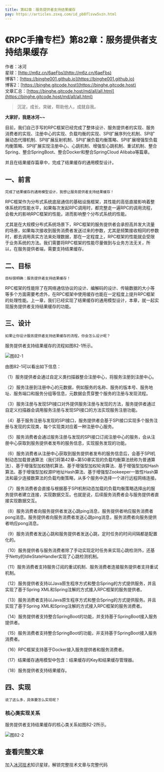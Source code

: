 ```yaml
---
title: 第82章：服务提供者支持结果缓存
pay: https://articles.zsxq.com/id_pb8flsvw5vzn.html
---
```


# 《RPC手撸专栏》第82章：服务提供者支持结果缓存

作者：冰河
<br/>星球：[http://m6z.cn/6aeFbs](http://m6z.cn/6aeFbs)
<br/>博客1：[https://binghe001.github.io](https://binghe001.github.io)
<br/>博客2：[https://binghe.gitcode.host](https://binghe.gitcode.host)
<br/>文章汇总：[https://binghe.gitcode.host/md/all/all.html](https://binghe.gitcode.host/md/all/all.html)

> 沉淀，成长，突破，帮助他人，成就自我。

**大家好，我是冰河~~**

目前，我们自己手写的RPC框架已经完成了整体设计、服务提供者的实现、服务消费者的实现、注册中心的实现、负载均衡的实现、SPI扩展序列化机制、SPI扩展动态代理机制、SPI扩展反射机制、SPI扩展负载均衡策略、SPI扩展增强型负载均衡策略、SPI扩展实现注册中心、心跳机制、增强型心跳机制、重试机制、整合Spring、整合SpringBoot、整合Docker和整合SpringCloud Alibaba等篇章。

并且在结果缓存篇章中，完成了结果缓存的通用模型设计。

## 一、前言

`完成了结果缓存的通用模型设计，我想让服务提供者支持结果缓存！`

RPC框架作为分布式系统底层通信的基础设施框架，其性能的高低直接影响着整体系统的性能水平，如果每次发起RPC调用时，都完整走一遍RPC的调用流程，会极大的影响RPC框架的性能，进而影响整个分布式系统的性能。

尤其是在大规模分布式系统场景下，RPC框架的服务提供者会承担高并发大流量的场景，如果每次接收到服务消费者发送过来的参数，尤其是频繁接收相同的参数时，都去调用真实方法来处理数据，那在一定程度上，RPC框架的性能就会受限于业务系统的方法。我们需要将RPC框架的性能尽量做到与业务方法无关，所以，在服务提供者端，需要支持结果缓存。

## 二、目标

`目标很明确：服务提供者支持结果缓存！`

RPC框架的性能除了在网络通信协议的设计、编解码的设计、传输数据的大小等等多个方面需要考虑外，在RPC框架中使用缓存也能在一定程度上提升RPC框架的处理性能。上一章，我们已经实现了结果缓存的通用模型设计，本章，就一起实现服务提供者支持结果缓存的功能。

## 三、设计

`如果让你设计服务提供者支持结果缓存的流程，你会怎么设计呢？`

服务提供者支持结果缓存的流程如图82-1所示。

![图82-1](https://binghe.gitcode.host/assets/images/middleware/rpc/rpc-2023-01-10-001.png)

由图82-1可以看出如下信息：

（1）服务提供者会通过自定义类扫描器整合注册中心，将服务注册到注册中心。

（2）服务注册到注册中心的元数据，例如服务的名称、服务的版本号、服务地址、服务端口和服务分组等信息，元数据会贯穿整个服务的注册与发现流程。

（3）服务注册与发现SPI接口对外提供服务注册与发现的方法，服务提供者通过自定义扫描器会调用服务注册与发现SPI接口的方法实现服务注册功能。

（4）基于服务注册与发现的SPI接口，服务提供者会基于SPI接口实现多个服务注册与发现的实现类，每个实现类对应着一种注册中心服务。

（5）服务消费者会通过服务注册与发现的SPI接口订阅注册中心的服务，会从注册中心获取到服务提供者发布的服务信息，实现服务发现的功能。

（6）服务消费者从注册中心获取到服务提供者发布的服务信息后，会基于SPI机制动态加载普通算法（我们将第42章~第50章实现的负载均衡算法统称为普通算法）、基于增强型加权随机算法、基于增强型加权轮询算法、基于增强型加权Hash算法、基于增强型加权源IP地址Hash算法、基于增强型Zookeeper一致性Hash算法和最少连接数算法的负载均衡策略，从多个服务中选择一个进行远程网络连接。

（7）服务消费者会直接与根据基于SPI机制动态加载的负载均衡策略选择出的服务提供者建立连接，实现数据交互。也就是说，后续服务消费者会与服务提供者直接实现数据交互。

（8）服务消费者向服务提供者发送心跳ping消息，服务提供者响应服务消费者pong消息。服务提供者向服务消费者发送心跳ping消息，服务消费者向服务提供者响应pong消息。

（9）服务消费者发送心跳和服务提供者发送心跳，定时任务的时间间隔都是配置化的。

（10）服务提供者与服务消费者除了手动实现定时任务来实现心跳检测外，还基于Netty的IdleStateHandler实现了心跳检测机制。

（11）服务消费者支持服务订阅的重试机制、服务消费者连接服务提供者支持重试机制。

（12）服务提供者支持以Java原生程序方式和整合Spring的方式提供服务，并且实现了基于Spring XML和Spring注解的方式接入RPC框架的服务提供者。

（13）服务消费者支持以Java原生程序方式和整合Spring的方式提供服务。并且实现了基于Spring XML和Spring注解的方式接入RPC框架的服务消费者。

（14）服务提供者支持整合SpringBoot的功能，并支持基于SpringBoot接入服务提供者。

（15）服务消费者支持整合SpringBoot的功能，并支持基于SpringBoot接入服务消费者。

（16）RPC框架支持基于Docker接入服务提供者和服务消费者。

（17）结果缓存通用模型中包含：结果缓存的Key和结果缓存管理器。

（18）服务提供者支持结果缓存。

## 四、实现

`说了这么多，具体要怎么实现呢？`

### 核心类实现关系

服务提供者支持结果缓存的核心类关系如图82-2所示。

![图82-2](https://binghe.gitcode.host/assets/images/middleware/rpc/rpc-2023-01-10-002.png)

## 查看完整文章

加入[冰河技术](http://m6z.cn/6aeFbs)知识星球，解锁完整技术文章与完整代码